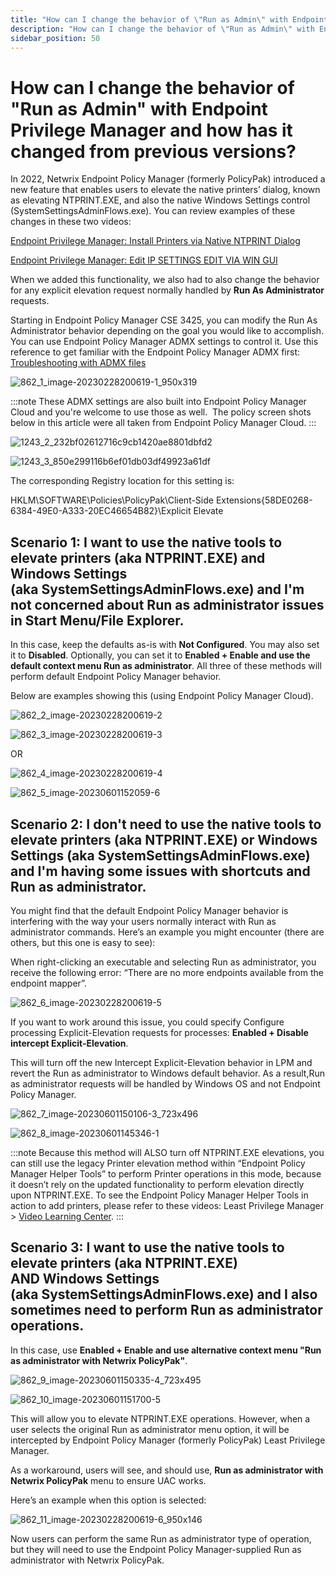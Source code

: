 ```yaml
---
title: "How can I change the behavior of \"Run as Admin\" with Endpoint Privilege Manager and how has it changed from previous versions?"
description: "How can I change the behavior of \"Run as Admin\" with Endpoint Privilege Manager and how has it changed from previous versions?"
sidebar_position: 50
---
```


# How can I change the behavior of "Run as Admin" with Endpoint Privilege Manager and how has it changed from previous versions?

In 2022, Netwrix Endpoint Policy Manager (formerly PolicyPak) introduced a new feature that enables
users to elevate the native printers’ dialog, known as elevating NTPRINT.EXE, and also the native
Windows Settings control (SystemSettingsAdminFlows.exe). You can review examples of these changes in
these two videos:

[Endpoint Privilege Manager: Install Printers via Native NTPRINT Dialog](/docs/endpointpolicymanager/components/endpointprivilegemanager/videolearningcenter/helperstoolsandtips/ntprintdialog.md)

[Endpoint Privilege Manager: Edit IP SETTINGS EDIT VIA WIN GUI](/docs/endpointpolicymanager/components/endpointprivilegemanager/videolearningcenter/helperstoolsandtips/wingui.md)

When we added this functionality, we also had to also change the behavior for any explicit elevation
request normally handled by **Run As Administrator** requests.

Starting in Endpoint Policy Manager CSE 3425, you can modify the Run As Administrator behavior
depending on the goal you would like to accomplish. You can use Endpoint Policy Manager ADMX
settings to control it. Use this reference to get familiar with the Endpoint Policy Manager ADMX
first: [Troubleshooting with ADMX files](/docs/endpointpolicymanager/gettingstarted/misc/videos/troubleshooting/admxfiles.md)

![862_1_image-20230228200619-1_950x319](/images/endpointpolicymanager/leastprivilege/862_1_image-20230228200619-1_950x319.webp)

:::note
These ADMX settings are also built into Endpoint Policy Manager Cloud and you're welcome
to use those as well.  The policy screen shots below in this article were all taken from Endpoint
Policy Manager Cloud.
:::


![1243_2_232bf02612716c9cb1420ae8801dbfd2](/images/endpointpolicymanager/leastprivilege/1243_2_232bf02612716c9cb1420ae8801dbfd2.webp)

![1243_3_850e299116b6ef01db03df49923a61df](/images/endpointpolicymanager/leastprivilege/1243_3_850e299116b6ef01db03df49923a61df.webp)

The corresponding Registry location for this setting is:

HKLM\SOFTWARE\Policies\PolicyPak\Client-Side
Extensions\{58DE0268-6384-49E0-A333-20EC46654B82}\Explicit Elevate

## Scenario 1: I want to use the native tools to elevate printers (aka NTPRINT.EXE) and Windows Settings (aka SystemSettingsAdminFlows.exe) and I'm not concerned about Run as administrator issues in Start Menu/File Explorer.

In this case, keep the defaults as-is with **Not Configured**. You may also set it to **Disabled**.
Optionally, you can set it to **Enabled + Enable and use the default context menu Run as
administrator**. All three of these methods will perform default Endpoint Policy Manager behavior.

Below are examples showing this (using Endpoint Policy Manager Cloud).

![862_2_image-20230228200619-2](/images/endpointpolicymanager/leastprivilege/862_2_image-20230228200619-2.webp)

![862_3_image-20230228200619-3](/images/endpointpolicymanager/leastprivilege/862_3_image-20230228200619-3.webp)

OR

![862_4_image-20230228200619-4](/images/endpointpolicymanager/leastprivilege/862_4_image-20230228200619-4.webp)

![862_5_image-20230601152059-6](/images/endpointpolicymanager/leastprivilege/862_5_image-20230601152059-6.webp)

## Scenario 2: I don't need to use the native tools to elevate printers (aka NTPRINT.EXE) or Windows Settings (aka SystemSettingsAdminFlows.exe) and I'm having some issues with shortcuts and Run as administrator.

You might find that the default Endpoint Policy Manager behavior is interfering with the way your
users normally interact with Run as administrator commands. Here’s an example you might encounter
(there are others, but this one is easy to see):

When right-clicking an executable and selecting Run as administrator, you receive the following
error: “There are no more endpoints available from the endpoint mapper”.

![862_6_image-20230228200619-5](/images/endpointpolicymanager/leastprivilege/862_6_image-20230228200619-5.webp)

If you want to work around this issue, you could specify Configure processing Explicit-Elevation
requests for processes: **Enabled + Disable intercept Explicit-Elevation**.

This will turn off the new Intercept Explicit-Elevation behavior in LPM and revert the Run as
administrator to Windows default behavior. As a result,Run as administrator requests will be handled
by Windows OS and not Endpoint Policy Manager.

![862_7_image-20230601150106-3_723x496](/images/endpointpolicymanager/leastprivilege/862_7_image-20230601150106-3_723x496.webp)

![862_8_image-20230601145346-1](/images/endpointpolicymanager/leastprivilege/862_8_image-20230601145346-1.webp)

:::note
Because this method will ALSO turn off NTPRINT.EXE elevations, you can still use the
legacy Printer elevation method within “Endpoint Policy Manager Helper Tools” to perform Printer
operations in this mode, because it doesn’t rely on the updated functionality to perform elevation
directly upon NTPRINT.EXE. To see the Endpoint Policy Manager Helper Tools in action to add
printers, please refer to these videos: Least Privilege Manager >
[Video Learning Center](/docs/endpointpolicymanager/components/endpointprivilegemanager/videolearningcenter/videolearningcenter.md).
:::


## Scenario 3: I want to use the native tools to elevate printers (aka NTPRINT.EXE) AND Windows Settings (aka SystemSettingsAdminFlows.exe) and I also sometimes need to perform Run as administrator operations.

In this case, use **Enabled + Enable and use alternative context menu "Run as administrator with
Netwrix PolicyPak"**.

![862_9_image-20230601150335-4_723x495](/images/endpointpolicymanager/leastprivilege/862_9_image-20230601150335-4_723x495.webp)

![862_10_image-20230601151700-5](/images/endpointpolicymanager/leastprivilege/862_10_image-20230601151700-5.webp)

This will allow you to elevate NTPRINT.EXE operations. However, when a user selects the original Run
as administrator menu option, it will be intercepted by Endpoint Policy Manager (formerly PolicyPak)
Least Privilege Manager.

As a workaround, users will see, and should use, **Run as administrator with Netwrix PolicyPak**
menu to ensure UAC works.

Here’s an example when this option is selected:

![862_11_image-20230228200619-6_950x146](/images/endpointpolicymanager/leastprivilege/862_11_image-20230228200619-6_950x146.webp)

Now users can perform the same Run as administrator type of operation, but they will need to use the
Endpoint Policy Manager-supplied Run as administrator with Netwrix PolicyPak.
